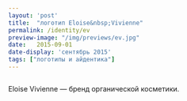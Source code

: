 ```yaml
---
layout: 'post'
title:  "логотип Eloise&nbsp;Vivienne"
permalink: /identity/ev
preview-image: "/img/previews/ev.jpg"
date:   2015-09-01
date-display: 'сентябрь 2015'
tags: ["логотипы и айдентика"] 
---
```


<img src="https://i.imgur.com/TQCF1WS.png" alt=""><br>

Eloise&nbsp;Vivienne &mdash; бренд органической косметики.